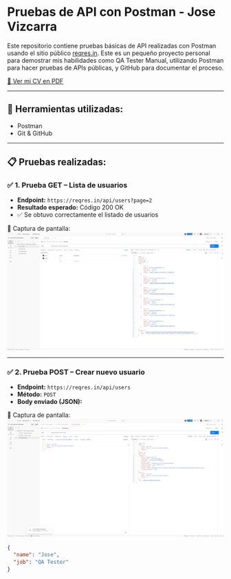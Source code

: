 # Pruebas de API con Postman - Jose Vizcarra

Este repositorio contiene pruebas básicas de API realizadas con Postman usando el sitio público [reqres.in](https://reqres.in).
Este es un pequeño proyecto personal para demostrar mis habilidades como QA Tester Manual, utilizando Postman para hacer pruebas de APIs públicas, y GitHub para documentar el proceso.

[📎 Ver mi CV en PDF](./CV_Jose_Alfredo_QA_Junior.pdf)

---

## 🧪 Herramientas utilizadas:
- Postman
- Git & GitHub

---

## 📋 Pruebas realizadas:

### ✅ 1. Prueba GET – Lista de usuarios
- **Endpoint:** `https://reqres.in/api/users?page=2`
- **Resultado esperado:** Código 200 OK
- ✅ Se obtuvo correctamente el listado de usuarios

📸 Captura de pantalla:
![GET](./prueba_get.png)

---

### ✅ 2. Prueba POST – Crear nuevo usuario
- **Endpoint:** `https://reqres.in/api/users`
- **Método:** `POST`
- **Body enviado (JSON):**

📸 Captura de pantalla:
![POST](./prueba_post.png)

```json
{
  "name": "Jose",
  "job": "QA Tester"
}
